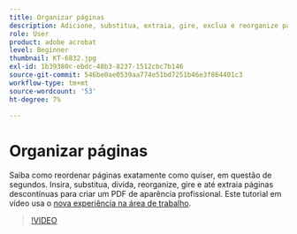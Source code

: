 ```yaml
---
title: Organizar páginas
description: Adicione, substitua, extraia, gire, exclua e reorganize páginas em seu PDF
role: User
product: adobe acrobat
level: Beginner
thumbnail: KT-6832.jpg
exl-id: 1b39380c-ebdc-48b3-8237-1512cbc7b146
source-git-commit: 546be0ae0539aa774e51bd7251b46e3f864401c3
workflow-type: tm+mt
source-wordcount: '53'
ht-degree: 7%

---
```


# Organizar páginas

Saiba como reordenar páginas exatamente como quiser, em questão de segundos. Insira, substitua, divida, reorganize, gire e até extraia páginas descontínuas para criar um PDF de aparência profissional. Este tutorial em vídeo usa o [nova experiência na área de trabalho](new-workspace.md).

>[!VIDEO](https://video.tv.adobe.com/v/3409022?hidetitle=true)